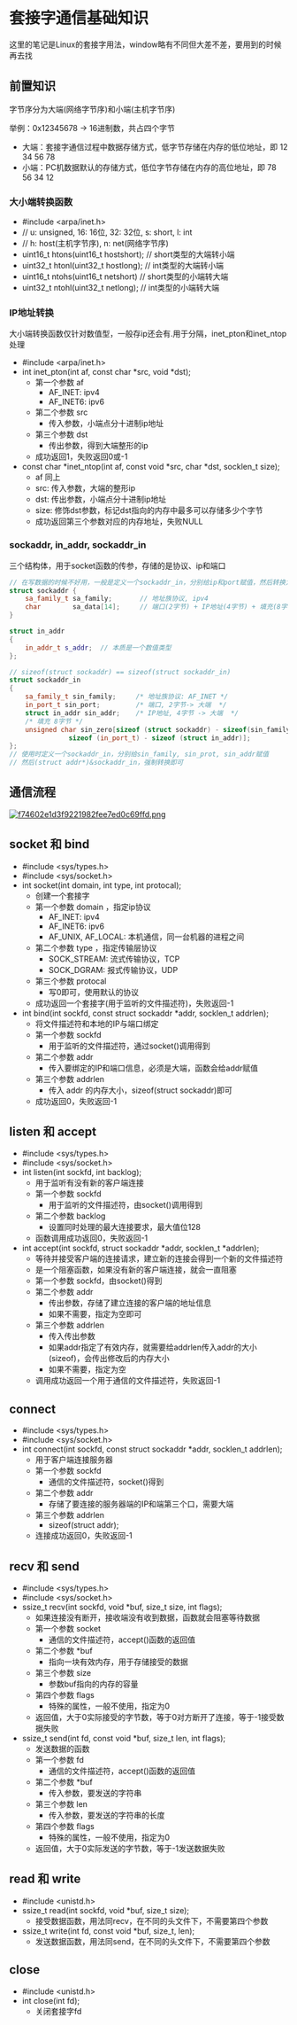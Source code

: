 # 套接字通信基础知识

这里的笔记是Linux的套接字用法，window略有不同但大差不差，要用到的时候再去找

## 前置知识

字节序分为大端(网络字节序)和小端(主机字节序)

举例：0x12345678 -> 16进制数，共占四个字节    
* 大端：套接字通信过程中数据存储方式，低字节存储在内存的低位地址，即 12 34 56 78
* 小端：PC机数据默认的存储方式，低位字节存储在内存的高位地址，即 78 56 34 12

### 大小端转换函数
* #include <arpa/inet.h>
* // u: unsigned, 16: 16位, 32: 32位, s: short, l: int
* // h: host(主机字节序), n: net(网络字节序)
* uint16_t htons(uint16_t hostshort);	 // short类型的大端转小端
* uint32_t htonl(uint32_t hostlong);	 // int类型的大端转小端
* uint16_t ntohs(uint16_t netshort)    // short类型的小端转大端
* uint32_t ntohl(uint32_t netlong);    // int类型的小端转大端

### IP地址转换

大小端转换函数仅针对数值型，一般存ip还会有.用于分隔，inet_pton和inet_ntop处理

* #include <arpa/inet.h>
* int inet_pton(int af, const char *src, void *dst);
    * 第一个参数 af
        *  AF_INET: ipv4
        *  AF_INET6: ipv6
    * 第二个参数 src
        * 传入参数，小端点分十进制ip地址
    * 第三个参数 dst
        * 传出参数，得到大端整形的ip
    *  成功返回1，失败返回0或-1
* const char *inet_ntop(int af, const void *src, char *dst, socklen_t size);
    * af 同上
    * src: 传入参数，大端的整形ip
    * dst: 传出参数，小端点分十进制ip地址
    * size: 修饰dst参数，标记dst指向的内存中最多可以存储多少个字节
    * 成功返回第三个参数对应的内存地址，失败NULL

### sockaddr, in_addr, sockaddr_in

三个结构体，用于socket函数的传参，存储的是协议、ip和端口

```c++
// 在写数据的时候不好用，一般是定义一个sockaddr_in，分别给ip和port赋值，然后转换为sockaddr
struct sockaddr {
	sa_family_t sa_family;       // 地址族协议, ipv4
	char        sa_data[14];     // 端口(2字节) + IP地址(4字节) + 填充(8字节)
}

struct in_addr
{
    in_addr_t s_addr;  // 本质是一个数值类型
};  

// sizeof(struct sockaddr) == sizeof(struct sockaddr_in)
struct sockaddr_in
{
    sa_family_t sin_family;		/* 地址族协议: AF_INET */
    in_port_t sin_port;         /* 端口, 2字节-> 大端  */
    struct in_addr sin_addr;    /* IP地址, 4字节 -> 大端  */
    /* 填充 8字节 */
    unsigned char sin_zero[sizeof (struct sockaddr) - sizeof(sin_family) -
               sizeof (in_port_t) - sizeof (struct in_addr)];
}; 
// 使用时定义一个sockaddr_in，分别给sin_family, sin_prot, sin_addr赋值
// 然后(struct addr*)&sockaddr_in，强制转换即可
```

## 通信流程

[![f74602e1d3f9221982fee7ed0c69ffd.png](https://i.postimg.cc/cJZY72hH/f74602e1d3f9221982fee7ed0c69ffd.png)](https://postimg.cc/hXyfcCHW)

## socket 和 bind
  
* #include <sys/types.h>
* #include <sys/socket.h>
* int socket(int domain, int type, int protocal);
    * 创建一个套接字
    * 第一个参数 domain ，指定ip协议
        * AF_INET: ipv4
        * AF_INET6: ipv6
        * AF_UNIX, AF_LOCAL: 本机通信，同一台机器的进程之间
    * 第二个参数 type ，指定传输层协议
        * SOCK_STREAM: 流式传输协议，TCP
        * SOCK_DGRAM: 报式传输协议，UDP
    * 第三个参数 protocal
        * 写0即可，使用默认的协议
    * 成功返回一个套接字(用于监听的文件描述符)，失败返回-1
* int bind(int sockfd, const struct sockaddr *addr, socklen_t addrlen);
    * 将文件描述符和本地的IP与端口绑定
    * 第一个参数 sockfd
        * 用于监听的文件描述符，通过socket()调用得到
    * 第二个参数 addr
        * 传入要绑定的IP和端口信息，必须是大端，函数会给addr赋值
    * 第三个参数 addrlen
        * 传入 addr 的内存大小，sizeof(struct sockaddr)即可
    * 成功返回0，失败返回-1

## listen 和 accept

* #include <sys/types.h>
* #include <sys/socket.h>
* int listen(int sockfd, int backlog);
    * 用于监听有没有新的客户端连接
    * 第一个参数 sockfd
        * 用于监听的文件描述符，由socket()调用得到
    * 第二个参数 backlog
        * 设置同时处理的最大连接要求，最大值位128
    * 函数调用成功返回0，失败返回-1
* int accept(int sockfd, struct sockaddr *addr, socklen_t *addrlen);
    * 等待并接受客户端的连接请求，建立新的连接会得到一个新的文件描述符
    * 是一个阻塞函数，如果没有新的客户端连接，就会一直阻塞
    * 第一个参数 sockfd，由socket()得到
    * 第二个参数 addr
        * 传出参数，存储了建立连接的客户端的地址信息
        * 如果不需要，指定为空即可
    * 第三个参数 addrlen
        * 传入传出参数
        * 如果addr指定了有效内存，就需要给addrlen传入addr的大小(sizeof)，会传出修改后的内存大小
        * 如果不需要，指定为空
    * 调用成功返回一个用于通信的文件描述符，失败返回-1
 
## connect
* #include <sys/types.h>
* #include <sys/socket.h>
* int connect(int sockfd, const struct sockaddr *addr, socklen_t addrlen);
    * 用于客户端连接服务器
    * 第一个参数 sockfd
        * 通信的文件描述符，socket()得到
    * 第二个参数 addr
        * 存储了要连接的服务器端的IP和端第三个口，需要大端
    * 第三个参数 addrlen
        * sizeof(struct addr);
    * 连接成功返回0，失败返回-1
 
## recv 和 send
* #include <sys/types.h>
* #include <sys/socket.h>
* ssize_t recv(int sockfd, void *buf, size_t size, int flags);
   * 如果连接没有断开，接收端没有收到数据，函数就会阻塞等待数据
   * 第一个参数 socket
      * 通信的文件描述符，accept()函数的返回值
   * 第二个参数 *buf
      * 指向一块有效内存，用于存储接受的数据
   * 第三个参数 size
      * 参数buf指向的内存的容量
   * 第四个参数 flags
      * 特殊的属性，一般不使用，指定为0
   * 返回值，大于0实际接受的字节数，等于0对方断开了连接，等于-1接受数据失败
* ssize_t send(int fd, const void *buf, size_t len, int flags);
   * 发送数据的函数
   * 第一个参数 fd
      * 通信的文件描述符，accept()函数的返回值
   * 第二个参数 *buf
      * 传入参数，要发送的字符串
   * 第三个参数 len
      * 传入参数，要发送的字符串的长度
   * 第四个参数 flags
      * 特殊的属性，一般不使用，指定为0
   * 返回值，大于0实际发送的字节数，等于-1发送数据失败

## read 和 write
* #include <unistd.h>
* ssize_t read(int sockfd, void *buf, size_t size);
   * 接受数据函数，用法同recv，在不同的头文件下，不需要第四个参数
* ssize_t write(int fd, const void *buf, size_t, len);
   * 发送数据函数，用法同send，在不同的头文件下，不需要第四个参数

## close
* #include <unistd.h>
* int close(int fd);
   * 关闭套接字fd
